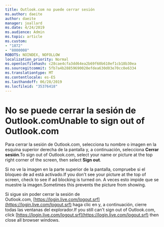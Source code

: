 ```yaml
---
title: Outlook.com no puede cerrar sesión
ms.author: daeite
author: daeite
manager: joallard
ms.date: 4/24/2019
ms.audience: Admin
ms.topic: article
ms.custom:
- "1872"
- "8000008"
ROBOTS: NOINDEX, NOFOLLOW
localization_priority: Normal
ms.openlocfilehash: c28cae4cfa3dd64ea2b69f60b610ef1cb18b30ea
ms.sourcegitcommit: 5fb7a4b28859690020efdea630d03e70cc0e6334
ms.translationtype: MT
ms.contentlocale: es-ES
ms.lasthandoff: 06/28/2019
ms.locfileid: "35376418"
---
```

# <a name="unable-to-sign-out-of-outlookcom"></a><span data-ttu-id="53697-102">No se puede cerrar la sesión de Outlook.com</span><span class="sxs-lookup"><span data-stu-id="53697-102">Unable to sign out of Outlook.com</span></span>

<span data-ttu-id="53697-103">Para cerrar la sesión de Outlook.com, selecciona tu nombre o imagen en la esquina superior derecha de la pantalla y, a continuación, selecciona **Cerrar sesión**.</span><span class="sxs-lookup"><span data-stu-id="53697-103">To sign out of Outlook.com, select your name or picture at the top right corner of the screen, then select **Sign out**.</span></span>

<span data-ttu-id="53697-104">Si no ve la imagen en la parte superior de la pantalla, compruebe si el bloqueo de ad está activado.</span><span class="sxs-lookup"><span data-stu-id="53697-104">If you don't see your picture at the top of screen, check to see if ad blocking is turned on.</span></span> <span data-ttu-id="53697-105">A veces esto impide que se muestre la imagen.</span><span class="sxs-lookup"><span data-stu-id="53697-105">Sometimes this prevents the picture from showing.</span></span>

<span data-ttu-id="53697-106">Si sigue sin poder cerrar la sesión de Outlook.com, [https://login.live.com/logout.srf](https://login.live.com/logout.srf) haga clic en y, a continuación, cierre todas las ventanas del explorador.</span><span class="sxs-lookup"><span data-stu-id="53697-106">If you still can't sign out of Outlook.com, click [https://login.live.com/logout.srf](https://login.live.com/logout.srf) then close all browser windows.</span></span>